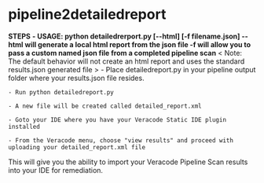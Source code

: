 # pipeline2detailedreport

<b>STEPS</b>
	<b>- USAGE: python detailedrerport.py [--html] [-f filename.json]
		--html will generate a local html report from the json file
		-f will allow you to pass a custom named json file from a completed pipeline scan</b>
                < Note: The default behavior will not create an html report and uses the standard results.json generated file >
	- Place detailedreport.py in your pipeline output folder where your results.json file resides.
	
	- Run python detailedreport.py

	- A new file will be created called detailed_report.xml

	- Goto your IDE where you have your Veracode Static IDE plugin installed
	
	- From the Veracode menu, choose "view results" and proceed with uploading your detailed_report.xml file

This will give you the ability to import your Veracode Pipeline Scan results into your IDE for remediation.
